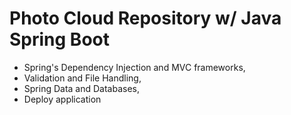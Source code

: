 # Photo Cloud Repository w/ Java Spring Boot
- Spring's Dependency Injection and MVC frameworks,
- Validation and File Handling,
- Spring Data and Databases,
- Deploy application
